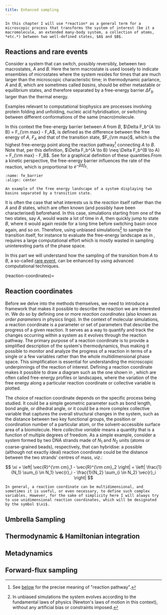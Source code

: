 ```yaml
---
title: Enhanced sampling
---
```


```{note}
In this chapter I will use *reaction* as a general term for a microscopic process that transforms the system of interest (be it a macromolecule, an extended many-body system, a collection of atoms, *etc.*) between two well-defined states, $A$ and $B$.
```

## Reactions and rare events

Consider a system that can switch, possibly reversibly, between two macrostates, $A$ and $B$. Here the term macrostate is used loosely to indicate ensembles of microstates where the system resides for times that are much larger than the microscopic characteristic time; in thermodynamic parlance, $A$ and $B$, which are sometimes called *basins*, should be either metastable or equilibrium states, and therefore separated by a free-energy barrier $\Delta F_b$ larger than the thermal energy.

Examples relevant to computational biophysics are processes involving protein folding and unfolding, nucleic acid hybridisation, or switching between different conformations of the same (macro)molecule.

In this context the free-energy barrier between $A$ from $B$, $\Delta F_b^{A \to B} = F_{\rm max} - F_A$, is defined as the difference between the free energy of $A$, $F_A$ and that of the transition state, $F_{\rm max}$, which is the highest free-energy point along the reaction pathway[^reaction_pathway] connecting $A$ to $B$. Note that, per this definition, $\Delta F_b^{A \to B} \neq \Delta F_b^{B \to A} = F_{\rm max} - F_B$. See [](#fe_barrier) for a graphical definition of these quantities.From a kinetic perspective, the free-energy barrier influences the rate of the reaction, which is proportional to $e^{-\beta \Delta f_b}$.


```{figure} figures/fe_barrier.png
:name: fe_barrier 
:align: center

An example of the free energy landscape of a system displaying two basins separated by a transition state.
```

It is often the case that what interests us is the *reaction* itself rather than the $A$ and $B$ states, which are often known (and possibly have been characterised) beforehand. In this case, simulations starting from one of the two states, say $A$, would waste a lot of time in $A$, then quickly jump to state $B$, where it would again reside for a long time before switching basin once again, and so on. Therefore, using unbiased simulations[^unbiased] to sample the transition itself, for instance to evaluate the free-energy landscape as in [](#fe_barrier), requires a large computational effort which is mostly wasted in sampling uninteresting parts of the phase space.

In this part we will understand how the sampling of the transition from $A$ to $B$, a so-called [rare event](https://en.wikipedia.org/wiki/Rare_event_sampling), can be enhanced by using advanced computational techniques.

[^reaction_pathway]: See [below](#reaction-coordinates) for the precise meaning of "reaction pathway".
[^unbiased]: In unbiased simulations the system evolves according to the fundamental laws of physics (Newton's laws of motion in this context), without any artificial bias or constraints imposed.

(reaction-coordinates)=
## Reaction coordinates

Before we delve into the methods themselves, we need to introduce a framework that makes it possible to describe the reaction we are interested in. We do so by defining one or more *reaction coordinates* (also known as *order parameters* in physics lingo). In the context of molecular simulations, a reaction coordinate is a parameter or set of parameters that describe the progress of a given reaction. It serves as a way to quantify and track the changes occurring within a system as it evolves through the reaction pathway. The primary purpose of a reaction coordinate is to provide a simplified description of the system's thermodynamics, thus making it possible to monitor and analyze the progress of a reaction in terms of a single or a few variables rather than the whole multidimensional phase space. This simplification is essential for understanding the microscopic underpinnings of the reaction of interest. Defining a reaction coordinate makes it possible to draw a diagram such as the one shown in [](#fe_barrier), which are often called free-energy profiles or landscapes, where the variation of the free energy along a particular reaction coordinate or collective variable is plotted.

The choice of reaction coordinate depends on the specific process being studied. It could be a simple geometric parameter such as bond length, bond angle, or dihedral angle, or it could be a more complex collective variable that captures the overall structural changes in the system, such as the distance between two key functional groups, the position or coordination number of a particular atom, or the solvent-accessible surface area of a biomolecule. Here *collective variable* means a quantity that is a function of multiple degrees of freedom. As a simple example, consider a system formed by two DNA strands made of $N_1$ and $N_2$ units (atoms or coarse-grained beads), respectively, that can hybridise: a possible (although not exactly ideal) reaction coordinate could be the distance between the two strands' centres of mass, *viz.*:

$$
\xi = \left| \vec{R}^{\rm cm}_1 - \vec{R}^{\rm cm}_2 \right| = \left| \frac{1}{N_1} \sum_{i \in N_1} \vec{r}_i - \frac{1}{N_2} \sum_{i \in N_2} \vec{r}_i \right|
$$

```{note}
In general, a reaction coordinate can be multidimensional, and sometimes it is useful, or even necessary, to define such complex variables. However, for the sake of simplicity here I will always try to use unidimensional reaction coordinates, which will be designated by the symbol $\xi$.
```

## Umbrella Sampling

## Thermodynamic & Hamiltonian integration

## Metadynamics

## Forward-flux sampling

